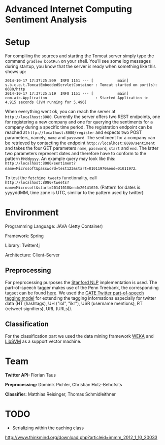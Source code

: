 Advanced Internet Computing Sentiment Analysis
===

# Setup

For compiling the sources and starting the Tomcat server simply type the command
`gradlew bootRun` on your shell. You'll see some log messages during startup,
you know that the server is ready when something like this shows up:

```
2014-10-17 17:37:25.509  INFO 1151 --- [           main] s.b.c.e.t.TomcatEmbeddedServletContainer : Tomcat started on port(s): 8080/http
2014-10-17 17:37:25.519  INFO 1151 --- [           main] com.aic.Application                      : Started Application in 4.915 seconds (JVM running for 5.496)
```

When everything went ok, you can reach the server at `http://localhost:8080`.
Currently the server offers two REST endpoints, one for registering a new
company and one for querying the sentiments for a company during a specific
time period. The registration endpoint can be reached at `http://localhost:8080/register`
and expects two POST parameters, namely, `name` and `password`. The sentiment for
a company can be retrieved by contacting the endpoint `http://localhost:8080/sentiment`
and takes the four GET parameters `name`, `password`, `start` and `end`. The latter
two parameters represent dates and therefore have to conform to the pattern `MMddyyyy`. An
example query may look like this: `http://localhost:8080/sentiment?name=Microsoft&password=test123&start=01011970&end=01011972`.

To test the `fetching tweets` functionality, call `http://localhost:8080/tweets?name=Microsoft&start=20141018&end=20141020`. (Pattern for dates is yyyyddMM, time zone is UTC, similiar to the pattern used by twitter)

# Environment

Programming Language: JAVA (Jetty Container)

Framework: Spring

Library: Twitter4j

Architecture: Client-Server


## Preprocessing

For preprocessing purposes the [Stanford NLP](http://nlp.stanford.edu) implementation is used. The part-of-speech
tagger makes use of the Penn Treebank, the corresponding tagset can be found
[here](http://www.comp.leeds.ac.uk/ccalas/tagsets/upenn.html). We used the
[GATE Twitter part-of-speech tagging model](https://gate.ac.uk/wiki/twitter-postagger.html) for extending the
tagging informations especially for twitter data (HT (hashtags), UH ("lol", "ikr"), USR (username mentions),
RT (retweet signifiers), URL (URLs)).

## Classification

For the classification part we used the data mining framework [WEKA](http://www.cs.waikato.ac.nz/ml/weka/) and
[LibSVM](http://www.csie.ntu.edu.tw/~cjlin/libsvm/) as a support vector machine.

# Team

**Twitter API:** Florian Taus

**Preprocessing:** Dominik Pichler, Christian Hotz-Behofsits

**Classifier:** Matthias Reisinger, Thomas Schmidleithner

# TODO

 - Serializing within the caching class

http://www.thinkmind.org/download.php?articleid=immm_2012_1_10_20033
